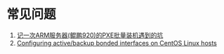 # 常见问题

1. [记一次ARM服务器(鲲鹏920)的PXE批量装机遇到的坑](https://zhuanlan.zhihu.com/p/455658471)
2. [Configuring active/backup bonded interfaces on CentOS Linux hosts](https://prefetch.net/blog/2009/04/11/configuring-activebackup-bonded-interfaces-on-centos-linux-hosts/)
